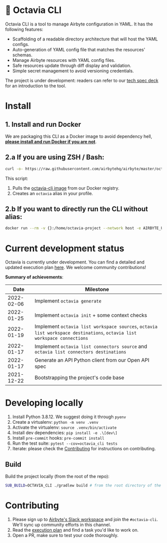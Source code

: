 # 🐙 Octavia CLI

Octavia CLI is a tool to manage Airbyte configuration in YAML.
It has the following features:
* Scaffolding of a readable directory architecture that will host the YAML configs.
* Auto-generation of YAML config file that matches the resources' schemas.
* Manage Airbyte resources with YAML config files.
* Safe resources update through diff display and validation.
* Simple secret management to avoid versioning credentials.

The project is under development: readers can refer to our [tech spec deck](https://docs.google.com/presentation/d/10RjkCzBiVhCivnjSh63icYI7wG6S0N0ZIErEIsmXTqM/edit?usp=sharing) for an introduction to the tool.

# Install

## 1. Install and run Docker
We are packaging this CLI as a Docker image to avoid dependency hell, **[please install and run Docker if you are not](https://docs.docker.com/get-docker/)**. 

## 2.a If you are using ZSH / Bash:
```bash
curl -o- https://raw.githubusercontent.com/airbytehq/airbyte/master/octavia-cli/install.sh | bash
```

This script:
1. Pulls the [octavia-cli image](https://hub.docker.com/r/airbyte/octavia-cli/tags) from our Docker registry.
2. Creates an `octavia` alias in your profile.

## 2.b If you want to directly run the CLI without alias:
```bash
docker run --rm -v {}:/home/octavia-project --network host -e AIRBYTE_URL="${AIRBYTE_URL}" -e AIRBYTE_WORKSPACE_ID="${AIRBYTE_WORKSPACE_ID}" airbyte/octavia-cli:dev
````

# Current development status
Octavia is currently under development. 
You can find a detailed and updated execution plan [here](https://docs.google.com/spreadsheets/d/1weB9nf0Zx3IR_QvpkxtjBAzyfGb7B0PWpsVt6iMB5Us/edit#gid=0).
We welcome community contributions!

**Summary of achievements**:

| Date       | Milestone                           |
|------------|-------------------------------------|
| 2022-02-06 | Implement `octavia generate`|
| 2022-01-25 | Implement `octavia init` + some context checks|
| 2022-01-19 | Implement `octavia list workspace sources`, `octavia list workspace destinations`, `octavia list workspace connections`|
| 2022-01-17 | Implement `octavia list connectors source` and `octavia list connectors destinations`|
| 2022-01-17 | Generate an API Python client from our Open API spec |
| 2021-12-22 | Bootstrapping the project's code base |

# Developing locally
1. Install Python 3.8.12. We suggest doing it through `pyenv`
2. Create a virtualenv: `python -m venv .venv`
3. Activate the virtualenv: `source .venv/bin/activate`
4. Install dev dependencies: `pip install -e .\[dev\]`
5. Install `pre-commit` hooks: `pre-commit install`
6. Run the test suite: `pytest --cov=octavia_cli tests`
7. Iterate: please check the [Contributing](#contributing) for instructions on contributing.

## Build
Build the project locally (from the root of the repo):
```bash
SUB_BUILD=OCTAVIA_CLI ./gradlew build # from the root directory of the repo
```
# Contributing
1. Please sign up to [Airbyte's Slack workspace](https://slack.airbyte.io/) and join the `#octavia-cli`. We'll sync up community efforts in this channel.
2. Read the [execution plan](https://docs.google.com/spreadsheets/d/1weB9nf0Zx3IR_QvpkxtjBAzyfGb7B0PWpsVt6iMB5Us/edit#gid=0) and find a task you'd like to work on.
3. Open a PR, make sure to test your code thoroughly. 